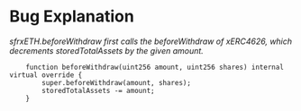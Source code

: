 # Bug Explanation

*sfrxETH.beforeWithdraw first calls the beforeWithdraw of xERC4626, which decrements storedTotalAssets by the given amount.*

```solidity
    function beforeWithdraw(uint256 amount, uint256 shares) internal virtual override {
        super.beforeWithdraw(amount, shares);
        storedTotalAssets -= amount;
    }
```
